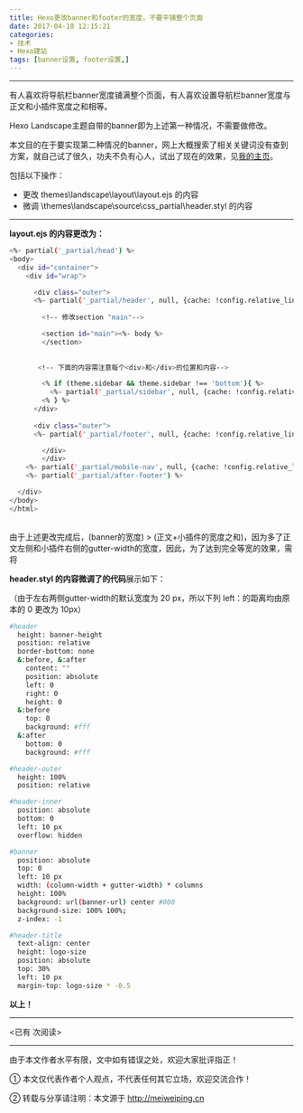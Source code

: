 ```yaml
---
title: Hexo更改banner和footer的宽度，不要平铺整个页面
date: 2017-04-18 12:15:21
categories:  
- 技术
- Hexo建站
tags: [banner设置, footer设置,]
---
```


---

有人喜欢将导航栏banner宽度铺满整个页面，有人喜欢设置导航栏banner宽度与正文和小插件宽度之和相等。

Hexo Landscape主题自带的banner即为上述第一种情况，不需要做修改。

<!-- more -->

本文目的在于要实现第二种情况的banner，网上大概搜索了相关关键词没有查到方案，就自己试了很久，功夫不负有心人，试出了现在的效果，见[我的主页](http://phdmeiwp.github.io)。

包括以下操作：

- 更改 themes\landscape\layout\layout.ejs 的内容
- 微调 \themes\landscape\source\css\_partial\header.styl 的内容


---

**layout.ejs 的内容更改为：**

``` bash
<%- partial('_partial/head') %>
<body>
  <div id="container">
    <div id="wrap">

      <div class="outer">
      <%- partial('_partial/header', null, {cache: !config.relative_link}) %>	  
	  
        <!-- 修改section "main"-->

		<section id="main"><%- body %>
		</section>
		
		
       <!-- 下面的内容需注意每个<div>和</div>的位置和内容-->

        <% if (theme.sidebar && theme.sidebar !== 'bottom'){ %>
          <%- partial('_partial/sidebar', null, {cache: !config.relative_link}) %>
        <% } %>
      </div>
	  
	  <div class="outer">
      <%- partial('_partial/footer', null, {cache: !config.relative_link}) %>

	    </div> 
		</div> 
    <%- partial('_partial/mobile-nav', null, {cache: !config.relative_link}) %>
    <%- partial('_partial/after-footer') %>

  </div>
</body>
</html>
```

<br>
由于上述更改完成后，(banner的宽度) > (正文+小插件的宽度之和)，因为多了正文左侧和小插件右侧的gutter-width的宽度，因此，为了达到完全等宽的效果，需将

**header.styl 的内容微调了的代码**展示如下：

（由于左右两侧gutter-width的默认宽度为 20 px，所以下列 left：的距离均由原本的 0 更改为 10px）

``` bash
#header
  height: banner-height
  position: relative
  border-bottom: none
  &:before, &:after
    content: ""
    position: absolute
    left: 0
    right: 0
    height: 0
  &:before
    top: 0
    background: #fff
  &:after
    bottom: 0
    background: #fff

#header-outer
  height: 100%
  position: relative

#header-inner
  position: absolute
  bottom: 0
  left: 10 px
  overflow: hidden

#banner
  position: absolute
  top: 0
  left: 10 px
  width: (column-width + gutter-width) * columns 
  height: 100%
  background: url(banner-url) center #000
  background-size: 100% 100%;
  z-index: -1

#header-title
  text-align: center
  height: logo-size
  position: absolute
  top: 30%
  left: 10 px
  margin-top: logo-size * -0.5
```


**以上！**






---

<span id="busuanzi_container_page_pv">
<已有 <span id="busuanzi_value_page_pv"></span> 次阅读>
</span>

---


由于本文作者水平有限，文中如有错误之处，欢迎大家批评指正！

① 本文仅代表作者个人观点，不代表任何其它立场，欢迎交流合作！

② 转载与分享请注明：本文源于 http://meiweiping.cn